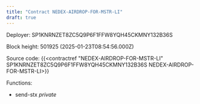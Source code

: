 ```yaml
---
title: "Contract NEDEX-AIRDROP-FOR-MSTR-LI"
draft: true
---
```

Deployer: SP1KNRNZET8ZC5Q9P6F1FFW8YQH45CKMNY132B36S


 



Block height: 501925 (2025-01-23T08:54:56.000Z)

Source code: {{<contractref "NEDEX-AIRDROP-FOR-MSTR-LI" SP1KNRNZET8ZC5Q9P6F1FFW8YQH45CKMNY132B36S NEDEX-AIRDROP-FOR-MSTR-LI>}}

Functions:

* send-stx _private_

